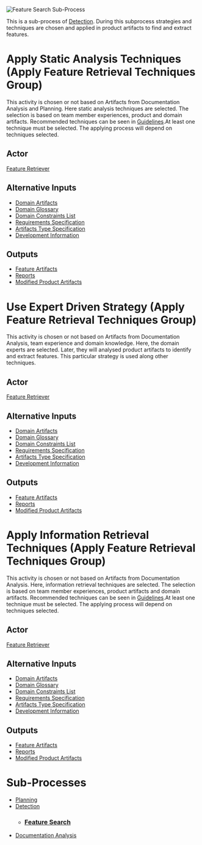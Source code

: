 ![Feature Search Sub-Process](https://raw.githubusercontent.com/HestiaProject/abstract-spl-reengineering/master/process/Process/3.1%20-%20Feature%20Search.png)

This is a sub-process of [Detection](https://github.com/HestiaProject/abstract-spl-reengineering/wiki/Detection).
During this subprocess strategies and techniques are chosen and applied in product artifacts to find and extract features.
 
# Apply Static Analysis Techniques (Apply Feature Retrieval Techniques Group)

This activity is chosen or not based on Artifacts from Documentation Analysis and Planning. Here static analysis techniques are selected. The selection is based on team member experiences, product and domain artifacts. Recommended techniques can be seen in [Guidelines](https://github.com/HestiaProject/abstract-spl-reengineering/wiki/Guidelines).At least one technique must be selected. The applying process will depend on techniques selected. 

## Actor

[Feature Retriever](https://github.com/HestiaProject/Generic-SPL-Re-engineering-Process/wiki/Process-Overview/#actorsroles)

## Alternative Inputs

* [Domain Artifacts](https://github.com/HestiaProject/Generic-SPL-Re-engineering-Process/wiki/Artifacts-Description#domain-artifacts)
* [Domain Glossary](https://github.com/HestiaProject/Generic-SPL-Re-engineering-Process/wiki/Artifacts-Description#domain-glossary)
* [Domain Constraints List](https://github.com/HestiaProject/Generic-SPL-Re-engineering-Process/wiki/Artifacts-Description#domain-constraints-list)
* [Requirements Specification](https://github.com/HestiaProject/Generic-SPL-Re-engineering-Process/wiki/Artifacts-Description#requirements-specification)
* [Artifacts Type Specification](https://github.com/HestiaProject/Generic-SPL-Re-engineering-Process/wiki/Artifacts-Description#artifacts-type-specification)
* [Development Information](https://github.com/HestiaProject/Generic-SPL-Re-engineering-Process/wiki/Artifacts-Description#development-information)  

## Outputs

* [Feature Artifacts](https://github.com/HestiaProject/Generic-SPL-Re-engineering-Process/wiki/Artifacts-Description#feature-artifacts)
* [Reports](https://github.com/HestiaProject/Generic-SPL-Re-engineering-Process/wiki/Artifacts-Description#reports)
* [Modified Product Artifacts](https://github.com/HestiaProject/Generic-SPL-Re-engineering-Process/wiki/Artifacts-Description#modified-product-artifacts)

# Use Expert Driven Strategy (Apply Feature Retrieval Techniques Group)

This activity is chosen or not based on Artifacts from Documentation Analysis, team experience and domain knowledge. Here, the domain experts are selected. Later, they will analysed product artifacts to identify and extract features. This particular strategy is used along other techniques. 

## Actor

[Feature Retriever](https://github.com/HestiaProject/Generic-SPL-Re-engineering-Process/wiki/Process-Overview/#actorsroles)

## Alternative Inputs

* [Domain Artifacts](https://github.com/HestiaProject/Generic-SPL-Re-engineering-Process/wiki/Artifacts-Description#domain-artifacts)
* [Domain Glossary](https://github.com/HestiaProject/Generic-SPL-Re-engineering-Process/wiki/Artifacts-Description#domain-glossary)
* [Domain Constraints List](https://github.com/HestiaProject/Generic-SPL-Re-engineering-Process/wiki/Artifacts-Description#domain-constraints-list)
* [Requirements Specification](https://github.com/HestiaProject/Generic-SPL-Re-engineering-Process/wiki/Artifacts-Description#requirements-specification)
* [Artifacts Type Specification](https://github.com/HestiaProject/Generic-SPL-Re-engineering-Process/wiki/Artifacts-Description#artifacts-type-specification)
* [Development Information](https://github.com/HestiaProject/Generic-SPL-Re-engineering-Process/wiki/Artifacts-Description#development-information)  

## Outputs

* [Feature Artifacts](https://github.com/HestiaProject/Generic-SPL-Re-engineering-Process/wiki/Artifacts-Description#feature-artifacts)
* [Reports](https://github.com/HestiaProject/Generic-SPL-Re-engineering-Process/wiki/Artifacts-Description#reports)
* [Modified Product Artifacts](https://github.com/HestiaProject/Generic-SPL-Re-engineering-Process/wiki/Artifacts-Description#modified-product-artifacts)

# Apply Information Retrieval Techniques (Apply Feature Retrieval Techniques Group)

This activity is chosen or not based on Artifacts from Documentation Analysis. Here, information retrieval techniques are selected. The selection is based on team member experiences, product artifacts and domain artifacts. Recommended techniques can be seen in [Guidelines](https://github.com/HestiaProject/abstract-spl-reengineering/wiki/Guidelines).At least one technique must be selected. The applying process will depend on techniques selected. 


## Actor

[Feature Retriever](https://github.com/HestiaProject/Generic-SPL-Re-engineering-Process/wiki/Process-Overview/#actorsroles)

## Alternative Inputs

* [Domain Artifacts](https://github.com/HestiaProject/Generic-SPL-Re-engineering-Process/wiki/Artifacts-Description#domain-artifacts)
* [Domain Glossary](https://github.com/HestiaProject/Generic-SPL-Re-engineering-Process/wiki/Artifacts-Description#domain-glossary)
* [Domain Constraints List](https://github.com/HestiaProject/Generic-SPL-Re-engineering-Process/wiki/Artifacts-Description#domain-constraints-list)
* [Requirements Specification](https://github.com/HestiaProject/Generic-SPL-Re-engineering-Process/wiki/Artifacts-Description#requirements-specification)
* [Artifacts Type Specification](https://github.com/HestiaProject/Generic-SPL-Re-engineering-Process/wiki/Artifacts-Description#artifacts-type-specification)
* [Development Information](https://github.com/HestiaProject/Generic-SPL-Re-engineering-Process/wiki/Artifacts-Description#development-information)  

## Outputs

* [Feature Artifacts](https://github.com/HestiaProject/Generic-SPL-Re-engineering-Process/wiki/Artifacts-Description#feature-artifacts)
* [Reports](https://github.com/HestiaProject/Generic-SPL-Re-engineering-Process/wiki/Artifacts-Description#reports)
* [Modified Product Artifacts](https://github.com/HestiaProject/Generic-SPL-Re-engineering-Process/wiki/Artifacts-Description#modified-product-artifacts)

# Sub-Processes

* [Planning](https://github.com/HestiaProject/abstract-spl-reengineering/wiki/Planning)
* [Detection](https://github.com/HestiaProject/abstract-spl-reengineering/wiki/Detection)
  * ### [Feature Search](https://github.com/HestiaProject/abstract-spl-reengineering/wiki/Feature-Search)
* [Documentation Analysis](https://github.com/HestiaProject/abstract-spl-reengineering/wiki/Documentation-Analysis)